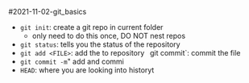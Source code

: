 #2021-11-02-git_basics

- `git init`: create a git repo in current folder
	- only need to do this once, DO NOT nest repos
- `git status`: tells you the status of the repository
- `git add <FILE>`: add the <FILE> to repository
` `git commit`: commit the file
- `git commit -m`" add and commi
- `HEAD`: where you are looking into historyt

